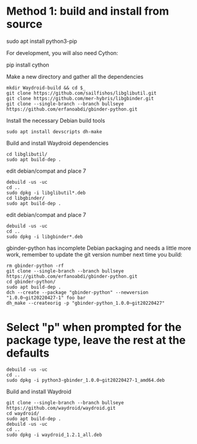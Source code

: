 # Method 1: build and install from source

sudo apt install python3-pip

For development, you will also need Cython:

pip install cython


Make a new directory and gather all the dependencies
```
mkdir Waydroid-build && cd $_
git clone https://github.com/sailfishos/libglibutil.git
git clone https://github.com/mer-hybris/libgbinder.git
git clone --single-branch --branch bullseye https://github.com/erfanoabdi/gbinder-python.git
```

Install the necessary Debian build tools

```
sudo apt install devscripts dh-make
```
Build and install Waydroid dependencies
```
cd libglibutil/
sudo apt build-dep .
```
edit debian/compat and place 7
```
debuild -us -uc
cd ..
sudo dpkg -i libglibutil*.deb
cd libgbinder/
sudo apt build-dep .
```
edit debian/compat and place 7
```
debuild -us -uc
cd ..
sudo dpkg -i libgbinder*.deb
```
gbinder-python has incomplete Debian packaging and needs a little more work, remember to update the git version number next time you build:


```
rm gbinder-python -rf
git clone --single-branch --branch bullseye https://github.com/erfanoabdi/gbinder-python.git
cd gbinder-python/
sudo apt build-dep .
dch --create --package "gbinder-python" --newversion "1.0.0~git20220427-1" foo bar
dh_make --createorig -p "gbinder-python_1.0.0~git20220427"
```
# Select "p" when prompted for the package type, leave the rest at the defaults
```
debuild -us -uc
cd ..
sudo dpkg -i python3-gbinder_1.0.0~git20220427-1_amd64.deb
```
Build and install Waydroid

```
git clone --single-branch --branch bullseye https://github.com/waydroid/waydroid.git
cd waydroid/
sudo apt build-dep .
debuild -us -uc
cd ..
sudo dpkg -i waydroid_1.2.1_all.deb 
```